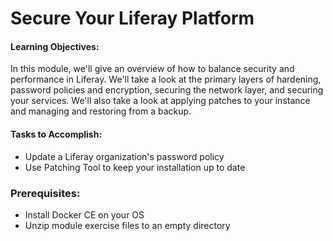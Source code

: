 # Secure Your Liferay Platform

<div class="ahead">
<h4>Learning Objectives:</h4>
In this module, we'll give an overview of how to balance security and performance in Liferay. We'll take a look at the primary layers of hardening, password policies and encryption, securing the network layer, and securing your services. We'll also take a look at applying patches to your instance and managing and restoring from a backup. 


<h4>Tasks to Accomplish:</h4>
<ul>
	<li>Update a Liferay organization's password policy</li>
	<li>Use Patching Tool to keep your installation up to date</li>
</ul>
	
<h3>Prerequisites:</h3>
<ul>
	<li>Install Docker CE on your OS</li>
	<li>Unzip module exercise files to an empty directory</li>
</ul>
</div>
